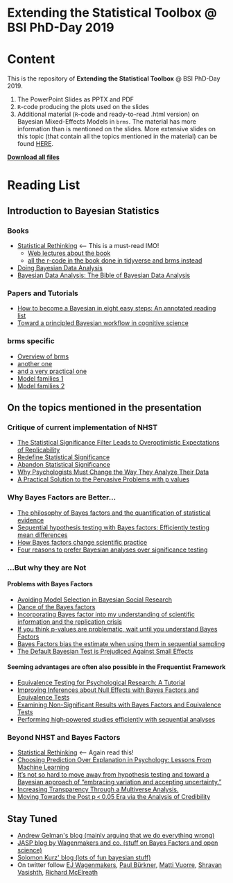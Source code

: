 # Extending the Statistical Toolbox @ BSI PhD-Day 2019

# Content

This is the repository of __Extending the Statistical Toolbox__ @ BSI PhD-Day 2019.

1. The PowerPoint Slides as PPTX and PDF
1. `R`-code producing the plots used on the slides
1. Additional material (`R`-code and ready-to-read .html version) on Bayesian Mixed-Effects Models in `brms`. The material has more information than is mentioned on the slides.
More extensive slides on this topic (that contain all the topics mentioned in the material) can be found [HERE](https://github.com/julianquandt/brms-intro-SIPS2019).

[__Download all files__](https://github.com/julianquandt/extending_stats_toolbox-phd-day2019/archive/master.zip)

# Reading List

## Introduction to Bayesian Statistics

### Books

- [Statistical Rethinking](https://xcelab.net/rm/statistical-rethinking/) <-- This is a must-read IMO!
    - [Web lectures about the book](https://www.youtube.com/watch?v=4WVelCswXo4&list=PLDcUM9US4XdNM4Edgs7weiyIguLSToZRI)
    - [all the r-code in the book done in tidyverse and brms instead](https://bookdown.org/ajkurz/Statistical_Rethinking_recoded/)
- [Doing Bayesian Data Analysis](https://www.elsevier.com/books/doing-bayesian-data-analysis/kruschke/978-0-12-405888-0)
- [Bayesian Data Analysis: The Bible of Bayesian Data Analysis](http://www.stat.columbia.edu/~gelman/book/)

### Papers and Tutorials

- [How to become a Bayesian in eight easy steps: An annotated reading list](https://link.springer.com/article/10.3758/s13423-017-1317-5)
- [Toward a principled Bayesian workflow in cognitive science](https://arxiv.org/abs/1904.12765)

### brms specific

- [Overview of brms](https://cran.r-project.org/web/packages/brms/vignettes/brms_overview.pdf)
- [another one](https://cran.r-project.org/web/packages/brms/vignettes/brms_multilevel.pdf)
- [and a very practical one](https://cran.r-project.org/web/packages/brms/vignettes/brms_multilevel.pdf)
- [Model families 1](https://cran.r-project.org/web/packages/brms/vignettes/brms_families.html#beta-models)
- [Model families 2](https://rdrr.io/cran/brms/man/brmsfamily.html)


## On the topics mentioned in the presentation

### Critique of current implementation of NHST

- [The Statistical Significance Filter Leads to Overoptimistic Expectations of Replicability](https://www.sciencedirect.com/science/article/pii/S0749596X18300640)
- [Redefine Statistical Significance](https://www.nature.com/articles/s41562-017-0189-z)
- [Abandon Statistical Significance](https://www.tandfonline.com/doi/full/10.1080/00031305.2018.1527253)
- [Why Psychologists Must Change the Way They Analyze Their Data](https://www.ejwagenmakers.com/2011/WagenmakersEtAl2011_JPSP.pdf)
- [A Practical Solution to the Pervasive Problems with p values](https://www.ejwagenmakers.com/2007/pValueProblems.pdf)

### Why Bayes Factors are Better...

- [The philosophy of Bayes factors and the quantification of statistical evidence](http://www.philos.rug.nl/~romeyn/paper/2015_morey_et_al_-_bayes_factors.pdf)
- [Sequential hypothesis testing with Bayes factors: Efficiently testing mean differences](https://www.ncbi.nlm.nih.gov/pubmed/26651986)
- [How Bayes factors change scientific practice](https://www.sciencedirect.com/science/article/pii/S0022249615000607)
- [Four reasons to prefer Bayesian analyses over significance testing](https://link.springer.com/article/10.3758/s13423-017-1266-z)

### ...But why they are Not

#### Problems with Bayes Factors

- [Avoiding Model Selection in Bayesian Social Research](http://www.stat.columbia.edu/%7Egelman/research/published/avoiding.pdf)
- [Dance of the Bayes factors ](http://daniellakens.blogspot.com/2016/07/dance-of-bayes-factors.html)
- [Incorporating Bayes factor into my understanding of scientific information and the replication crisis](https://statmodeling.stat.columbia.edu/2018/03/10/incorporating-bayes-factor-understanding-scientific-information-replication-crisis/)
- [If you think p-values are problematic, wait until you understand Bayes Factors](http://datacolada.org/78a)
- [Bayes Factors bias the estimate when using them in sequential sampling](http://www.timvanderzee.com/sequential-sampling-with-bayes-factors-effects-on-error-rates-and-parameter-bias/)
- [The Default Bayesian Test is Prejudiced Against Small Effects](http://datacolada.org/35)


#### Seeming advantages are often also possible in the Frequentist Framework

- [Equivalence Testing for Psychological Research: A Tutorial](https://journals.sagepub.com/doi/full/10.1177/2515245918770963)
- [Improving Inferences about Null Effects with Bayes Factors and Equivalence Tests](https://www.ncbi.nlm.nih.gov/pubmed/29878211)
- [Examining Non-Significant Results with Bayes Factors and Equivalence Tests](http://daniellakens.blogspot.com/2017/01/examining-non-significant-results-with.html)
- [Performing high‐powered studies efficiently with sequential analyses](https://onlinelibrary.wiley.com/doi/abs/10.1002/ejsp.2023)


### Beyond NHST and Bayes Factors

- [Statistical Rethinking](https://xcelab.net/rm/statistical-rethinking/) <-- Again read this!
- [Choosing Prediction Over Explanation in Psychology: Lessons From Machine Learning](https://www.ncbi.nlm.nih.gov/pubmed/28841086)
- [It’s not so hard to move away from hypothesis testing and toward a Bayesian approach of “embracing variation and accepting uncertainty.”](https://statmodeling.stat.columbia.edu/2017/04/05/not-hard-move-away-hypothesis-testing-toward-bayesian-approach-embracing-variation-accepting-uncertainty-actually-approach-easier-approach/)
- [Increasing Transparency Through a Multiverse Analysis.](https://www.ncbi.nlm.nih.gov/pubmed/27694465)
- [Moving Towards the Post p < 0.05 Era via the Analysis of Credibility](https://www.tandfonline.com/doi/full/10.1080/00031305.2018.1543136)


## Stay Tuned

- [Andrew Gelman's blog (mainly arguing that we do everything wrong)](https://statmodeling.stat.columbia.edu/)
- [JASP blog by Wagenmakers and co. (stuff on Bayes Factors and open science)](https://www.bayesianspectacles.org/)
- [Solomon Kurz' blog (lots of fun bayesian stuff)](https://solomonkurz.netlify.com/post/)
- On twitter follow [EJ Wagenmakers](https://twitter.com/EJWagenmakers), [Paul Bürkner](https://twitter.com/paulbuerkner), [Matti Vuorre](https://twitter.com/vuorre), [Shravan Vasishth](https://twitter.com/shravanvasishth), [Richard McElreath](https://twitter.com/rlmcelreath?lang=en)
